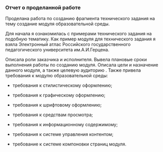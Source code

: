 ### Отчет о проделанной работе ###
Проделана работа по созданию фрагмента технического задания на тему создание модуля образовательной среды.

Для начала я ознакомилась с примерами технического задания на подобную тематику.
Как пример модуля для технического задания я взяла Электронный атлас Российского государственного педагогического университета им.А.И.Герцена.

Описала роли заказчика и исполнителя. Вывела плановые сроки выполнения работы по созданию модуля.
Описала цели и назначение данного модуля, а также целевую аудиторию . 
Также привела требования к модулю образовательной среды:

- требования к стилистическому оформлению;

- требования к графическому оформлению;

- требования к шрифтовому оформлению;

- требования к средствам просмотра;

- требования к информационному содержимому;

- требования к системе управления контентом;

- требование к системе компоновки страниц модуля.
